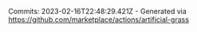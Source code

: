 Commits: 2023-02-16T22:48:29.421Z - Generated via https://github.com/marketplace/actions/artificial-grass
<br>
